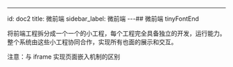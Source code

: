 ---
id: doc2
title: 微前端
sidebar_label: 微前端
---## 微前端 tinyFontEnd

将前端工程拆分成一个一个的小工程，每个工程完全具备独立的开发，运行能力。整个系统由这些小工程协同合作，实现所有也面的展示和交互。

注意：与 iframe 实现页面嵌入机制的区别
